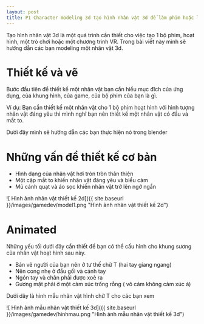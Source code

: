 ```yaml
---
layout: post
title: P1 Character modeling 3d tạo hình nhân vật 3d để làm phim hoặc làm game
---
```


Tạo hình nhân vật 3d là một quá trình cần thiết cho việc tạo 1 bộ phim, hoạt hình, một trò chơi hoặc một chương trình VR. Trong bài viết này mình sẽ hướng dẫn các bạn modeling một nhân vật 3d.

# Thiết kế và vẽ 

Bước đầu tiên để thiết kế một nhân vật bạn cần hiểu mục đích của ứng dụng, của khung hình, của game, của bộ phim của bạn là gì.

Ví dụ: Bạn cần thiết kế một nhân vật cho 1 bộ phim hoạt hình với hình tượng nhân vật đáng yêu thì mình nghĩ bạn nên thiết kế một nhân vật có đầu và mắt to.

Dưới đây mình sẽ hướng dẫn các bạn thực hiện nó trong blender

# Những vấn đề thiết kế cơ bản 

- Hình dạng của nhân vật hơi tròn tròn thân thiện
- Một cặp mắt to khiến nhân vật đáng yêu và biểu cảm
- Mũ cánh quạt và áo sọc khiến nhân vật trở lên ngớ ngẩn

![ Hình ảnh nhân vật thiết kế 2d]({{ site.baseurl }}/images/gamedev/model1.png "Hình ảnh nhân vật thiết kế 2d")

# Animated 

Những yếu tối dưới đây cần thiết để bạn có thể cấu hình cho khung sương của nhân vật hoạt hình sau này.

- Bản vẽ người của bạn nên ở tư thế chữ T (hai tay giang ngang)
- Nên cong nhẹ ở đầu gối và cánh tay
- Ngón tay và chân phải được xoè ra
- Gương mặt phải ở một cảm xúc trống rỗng ( vô cảm không cảm xúc á)

Dưới dây là hình mẫu nhân vật hình chữ T cho các bạn xem

![ Hình ảnh mẫu nhân vật thiết kế 3d]({{ site.baseurl }}/images/gamedev/hinhmau.png "Hình ảnh mẫu nhân vật thiết kế 3d")

